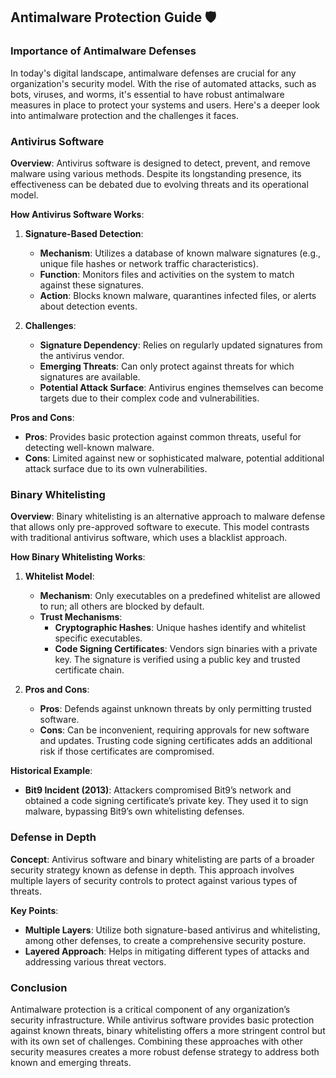 ## Antimalware Protection Guide 🛡️

### Importance of Antimalware Defenses

In today's digital landscape, antimalware defenses are crucial for any organization's security model. With the rise of automated attacks, such as bots, viruses, and worms, it's essential to have robust antimalware measures in place to protect your systems and users. Here's a deeper look into antimalware protection and the challenges it faces.

### Antivirus Software

**Overview**:
Antivirus software is designed to detect, prevent, and remove malware using various methods. Despite its longstanding presence, its effectiveness can be debated due to evolving threats and its operational model.

**How Antivirus Software Works**:
1. **Signature-Based Detection**:
   - **Mechanism**: Utilizes a database of known malware signatures (e.g., unique file hashes or network traffic characteristics).
   - **Function**: Monitors files and activities on the system to match against these signatures.
   - **Action**: Blocks known malware, quarantines infected files, or alerts about detection events.

2. **Challenges**:
   - **Signature Dependency**: Relies on regularly updated signatures from the antivirus vendor.
   - **Emerging Threats**: Can only protect against threats for which signatures are available.
   - **Potential Attack Surface**: Antivirus engines themselves can become targets due to their complex code and vulnerabilities.

**Pros and Cons**:
- **Pros**: Provides basic protection against common threats, useful for detecting well-known malware.
- **Cons**: Limited against new or sophisticated malware, potential additional attack surface due to its own vulnerabilities.

### Binary Whitelisting

**Overview**:
Binary whitelisting is an alternative approach to malware defense that allows only pre-approved software to execute. This model contrasts with traditional antivirus software, which uses a blacklist approach.

**How Binary Whitelisting Works**:
1. **Whitelist Model**:
   - **Mechanism**: Only executables on a predefined whitelist are allowed to run; all others are blocked by default.
   - **Trust Mechanisms**:
     - **Cryptographic Hashes**: Unique hashes identify and whitelist specific executables.
     - **Code Signing Certificates**: Vendors sign binaries with a private key. The signature is verified using a public key and trusted certificate chain.

2. **Pros and Cons**:
   - **Pros**: Defends against unknown threats by only permitting trusted software.
   - **Cons**: Can be inconvenient, requiring approvals for new software and updates. Trusting code signing certificates adds an additional risk if those certificates are compromised.

**Historical Example**:
- **Bit9 Incident (2013)**: Attackers compromised Bit9’s network and obtained a code signing certificate’s private key. They used it to sign malware, bypassing Bit9’s own whitelisting defenses.

### Defense in Depth

**Concept**:
Antivirus software and binary whitelisting are parts of a broader security strategy known as defense in depth. This approach involves multiple layers of security controls to protect against various types of threats.

**Key Points**:
- **Multiple Layers**: Utilize both signature-based antivirus and whitelisting, among other defenses, to create a comprehensive security posture.
- **Layered Approach**: Helps in mitigating different types of attacks and addressing various threat vectors.

### Conclusion

Antimalware protection is a critical component of any organization’s security infrastructure. While antivirus software provides basic protection against known threats, binary whitelisting offers a more stringent control but with its own set of challenges. Combining these approaches with other security measures creates a more robust defense strategy to address both known and emerging threats.